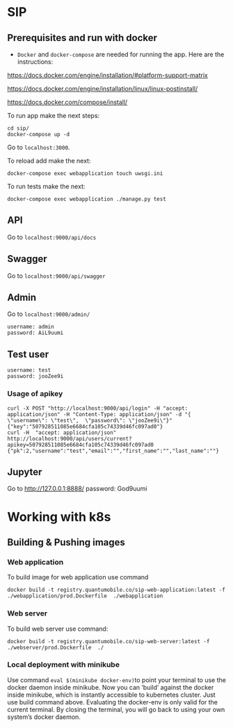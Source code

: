 # SIP


## Prerequisites and run with docker
* `Docker` and `docker-compose` are needed for running the app. Here are the instructions:

https://docs.docker.com/engine/installation/#platform-support-matrix

https://docs.docker.com/engine/installation/linux/linux-postinstall/

https://docs.docker.com/compose/install/

To run app make the next steps:
```
cd sip/
docker-compose up -d
```
Go to `localhost:3000`.

To reload add make the next:
```
docker-compose exec webapplication touch uwsgi.ini
```

To run tests make the next:
```
docker-compose exec webapplication ./manage.py test
```

## API
Go to  `localhost:9000/api/docs`

## Swagger
Go to  `localhost:9000/api/swagger`


## Admin
Go to  `localhost:9000/admin/`
```
username: admin
password: AiL9uumi
```


## Test user

```
username: test
password: jooZee9i
```

### Usage of apikey

```
curl -X POST "http://localhost:9000/api/login" -H "accept: application/json" -H "Content-Type: application/json" -d "{  \"username\": \"test\",  \"password\": \"jooZee9i\"}"
{"key":"507928511085e6684cfa105c74339d46fc097ad0"}
curl -H  "accept: application/json" http://localhost:9000/api/users/current?apikey=507928511085e6684cfa105c74339d46fc097ad0
{"pk":2,"username":"test","email":"","first_name":"","last_name":""}
```


## Jupyter
Go to http://127.0.0.1:8888/
password: God9uumi

# Working with k8s

## Building & Pushing images

### Web application

To build image for web application use command

`docker build -t registry.quantumobile.co/sip-web-application:latest -f ./webapplication/prod.Dockerfile  ./webapplication`

### Web server

To build web server use command:

`docker build -t registry.quantumobile.co/sip-web-server:latest -f ./webserver/prod.Dockerfile  ./`

### Local deployment with minikube

Use command `eval $(minikube docker-env)`to point your terminal to use the docker daemon inside minikube. Now you can ‘build’ against the docker inside minikube, which is instantly accessible to kubernetes cluster. Just use build command above. Evaluating the docker-env is only valid for the current terminal. By closing the terminal, you will go back to using your own system’s docker daemon.